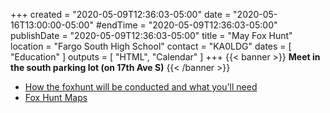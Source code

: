 +++
created = "2020-05-09T12:36:03-05:00"
date = "2020-05-16T13:00:00-05:00"
#endTime = "2020-05-09T12:36:03-05:00"
publishDate = "2020-05-09T12:36:03-05:00"
title = "May Fox Hunt"
location = "Fargo South High School"
contact = "KA0LDG"
dates = [ "Education" ]
outputs = [ "HTML", "Calendar" ]
+++
{{< banner >}}
**Meet in the south parking lot (on 17th Ave S)**
{{< /banner >}}

* [How the foxhunt will be conducted and what you'll need](https://lists.rrra.org/pipermail/rrra/2020-May/000807.html)
* [Fox Hunt Maps](/s/FSbBRYbnstjGcdw)
